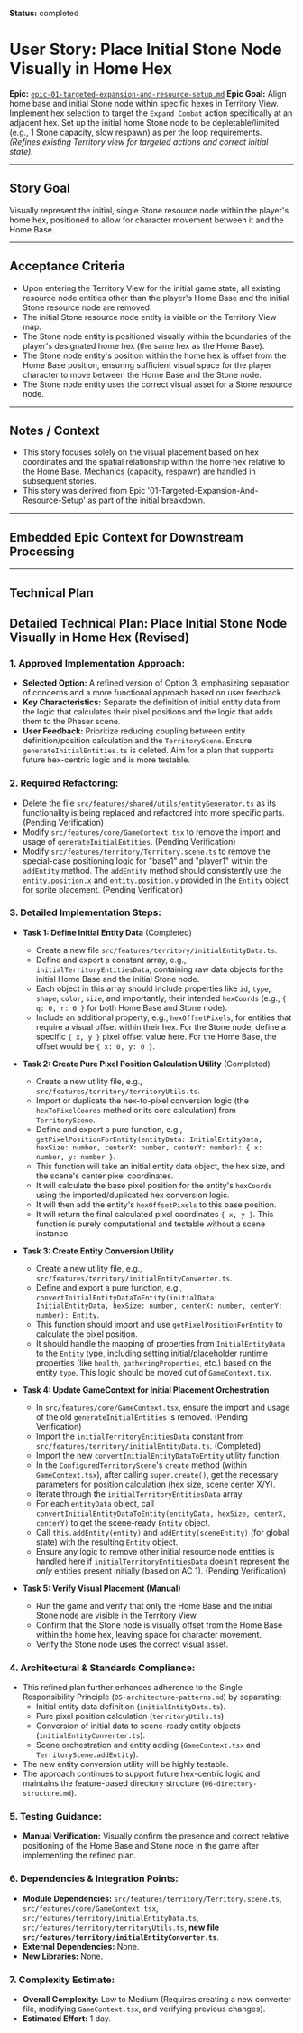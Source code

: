 **Status:** completed
# User Story: Place Initial Stone Node Visually in Home Hex

**Epic:** [`epic-01-targeted-expansion-and-resource-setup.md`](./epic-01-targeted-expansion-and-resource-setup.md)
**Epic Goal:** Align home base and initial Stone node within specific hexes in Territory View. Implement hex selection to target the `Expand Combat` action specifically at an adjacent hex. Set up the initial home Stone node to be depletable/limited (e.g., 1 Stone capacity, slow respawn) as per the loop requirements. *(Refines existing Territory view for targeted actions and correct initial state).*

---

## Story Goal

Visually represent the initial, single Stone resource node within the player's home hex, positioned to allow for character movement between it and the Home Base.

---

## Acceptance Criteria

*   Upon entering the Territory View for the initial game state, all existing resource node entities other than the player's Home Base and the initial Stone resource node are removed.
*   The initial Stone resource node entity is visible on the Territory View map.
*   The Stone node entity is positioned visually within the boundaries of the player's designated home hex (the same hex as the Home Base).
*   The Stone node entity's position within the home hex is offset from the Home Base position, ensuring sufficient visual space for the player character to move between the Home Base and the Stone node.
*   The Stone node entity uses the correct visual asset for a Stone resource node.

---

## Notes / Context

*   This story focuses solely on the visual placement based on hex coordinates and the spatial relationship within the home hex relative to the Home Base. Mechanics (capacity, respawn) are handled in subsequent stories.
*   This story was derived from Epic '01-Targeted-Expansion-And-Resource-Setup' as part of the initial breakdown.


---

## Embedded Epic Context for Downstream Processing

<!-- ROO CONTEXT - DO NOT MODIFY MANUALLY -->
<!--
Epic Path: ./epic-01-targeted-expansion-and-resource-setup.md
Epic Title: 01-Targeted-Expansion-And-Resource-Setup
Epic Goal Summary: Align home base and initial Stone node within specific hexes in Territory View. Implement hex selection to target the Expand Combat action specifically at an adjacent hex. Set up the initial home Stone node to be depletable/limited (e.g., 1 Stone capacity, slow respawn) as per the loop requirements. (Refines existing Territory view for targeted actions and correct initial state).
Project Context (if available in Epic):
  Project Title: project-01-establish-core-feedback-loop
  Project Goal: Implement the minimum viable gameplay loop connecting the core views: Gather Stone in Territory View, initiate Expand Combat, earn persistent Coins from Combat success (e.g., clearing Wave 1), spend Coins in a minimal Management View to unlock basic Stone-to-Pebble crafting, use crafted Pebbles to conquer the first Hex (e.g., clear Wave 1), and have the conquered Hex reveal a better/new Stone node.
-->

---

## Technical Plan

## Detailed Technical Plan: Place Initial Stone Node Visually in Home Hex (Revised)

### 1. Approved Implementation Approach:
*   **Selected Option:** A refined version of Option 3, emphasizing separation of concerns and a more functional approach based on user feedback.
*   **Key Characteristics:** Separate the definition of initial entity data from the logic that calculates their pixel positions and the logic that adds them to the Phaser scene.
*   **User Feedback:** Prioritize reducing coupling between entity definition/position calculation and the `TerritoryScene`. Ensure `generateInitialEntities.ts` is deleted. Aim for a plan that supports future hex-centric logic and is more testable.

### 2. Required Refactoring:
*   Delete the file `src/features/shared/utils/entityGenerator.ts` as its functionality is being replaced and refactored into more specific parts. (Pending Verification)
*   Modify `src/features/core/GameContext.tsx` to remove the import and usage of `generateInitialEntities`. (Pending Verification)
*   Modify `src/features/territory/Territory.scene.ts` to remove the special-case positioning logic for "base1" and "player1" within the `addEntity` method. The `addEntity` method should consistently use the `entity.position.x` and `entity.position.y` provided in the `Entity` object for sprite placement. (Pending Verification)

### 3. Detailed Implementation Steps:
*   **Task 1: Define Initial Entity Data** (Completed)
    *   Create a new file `src/features/territory/initialEntityData.ts`.
    *   Define and export a constant array, e.g., `initialTerritoryEntitiesData`, containing raw data objects for the initial Home Base and the initial Stone node.
    *   Each object in this array should include properties like `id`, `type`, `shape`, `color`, `size`, and importantly, their intended `hexCoords` (e.g., `{ q: 0, r: 0 }` for both Home Base and Stone node).
    *   Include an additional property, e.g., `hexOffsetPixels`, for entities that require a visual offset within their hex. For the Stone node, define a specific `{ x, y }` pixel offset value here. For the Home Base, the offset would be `{ x: 0, y: 0 }`.

*   **Task 2: Create Pure Pixel Position Calculation Utility** (Completed)
    *   Create a new utility file, e.g., `src/features/territory/territoryUtils.ts`.
    *   Import or duplicate the hex-to-pixel conversion logic (the `hexToPixelCoords` method or its core calculation) from `TerritoryScene`.
    *   Define and export a pure function, e.g., `getPixelPositionForEntity(entityData: InitialEntityData, hexSize: number, centerX: number, centerY: number): { x: number, y: number }`.
    *   This function will take an initial entity data object, the hex size, and the scene's center pixel coordinates.
    *   It will calculate the base pixel position for the entity's `hexCoords` using the imported/duplicated hex conversion logic.
    *   It will then add the entity's `hexOffsetPixels` to this base position.
    *   It will return the final calculated pixel coordinates `{ x, y }`. This function is purely computational and testable without a scene instance.

*   **Task 3: Create Entity Conversion Utility**
    *   Create a new utility file, e.g., `src/features/territory/initialEntityConverter.ts`.
    *   Define and export a pure function, e.g., `convertInitialEntityDataToEntity(initialData: InitialEntityData, hexSize: number, centerX: number, centerY: number): Entity`.
    *   This function should import and use `getPixelPositionForEntity` to calculate the pixel position.
    *   It should handle the mapping of properties from `InitialEntityData` to the `Entity` type, including setting initial/placeholder runtime properties (like `health`, `gatheringProperties`, etc.) based on the entity `type`. This logic should be moved out of `GameContext.tsx`.

*   **Task 4: Update GameContext for Initial Placement Orchestration**
    *   In `src/features/core/GameContext.tsx`, ensure the import and usage of the old `generateInitialEntities` is removed. (Pending Verification)
    *   Import the `initialTerritoryEntitiesData` constant from `src/features/territory/initialEntityData.ts`. (Completed)
    *   Import the new `convertInitialEntityDataToEntity` utility function.
    *   In the `ConfiguredTerritoryScene`'s `create` method (within `GameContext.tsx`), after calling `super.create()`, get the necessary parameters for position calculation (hex size, scene center X/Y).
    *   Iterate through the `initialTerritoryEntitiesData` array.
    *   For each `entityData` object, call `convertInitialEntityDataToEntity(entityData, hexSize, centerX, centerY)` to get the scene-ready `Entity` object.
    *   Call `this.addEntity(entity)` and `addEntity(sceneEntity)` (for global state) with the resulting `Entity` object.
    *   Ensure any logic to remove other initial resource node entities is handled here if `initialTerritoryEntitiesData` doesn't represent the *only* entities present initially (based on AC 1). (Pending Verification)

*   **Task 5: Verify Visual Placement (Manual)**
    *   Run the game and verify that only the Home Base and the initial Stone node are visible in the Territory View.
    *   Confirm that the Stone node is visually offset from the Home Base within the home hex, leaving space for character movement.
    *   Verify the Stone node uses the correct visual asset.

### 4. Architectural & Standards Compliance:
*   This refined plan further enhances adherence to the Single Responsibility Principle (`05-architecture-patterns.md`) by separating:
    *   Initial entity data definition (`initialEntityData.ts`).
    *   Pure pixel position calculation (`territoryUtils.ts`).
    *   Conversion of initial data to scene-ready entity objects (`initialEntityConverter.ts`).
    *   Scene orchestration and entity adding (`GameContext.tsx` and `TerritoryScene.addEntity`).
*   The new entity conversion utility will be highly testable.
*   The approach continues to support future hex-centric logic and maintains the feature-based directory structure (`06-directory-structure.md`).

### 5. Testing Guidance:
*   **Manual Verification:** Visually confirm the presence and correct relative positioning of the Home Base and Stone node in the game after implementing the refined plan.

### 6. Dependencies & Integration Points:
*   **Module Dependencies:** `src/features/territory/Territory.scene.ts`, `src/features/core/GameContext.tsx`, `src/features/territory/initialEntityData.ts`, `src/features/territory/territoryUtils.ts`, **new file `src/features/territory/initialEntityConverter.ts`**.
*   **External Dependencies:** None.
*   **New Libraries:** None.

### 7. Complexity Estimate:
*   **Overall Complexity:** Low to Medium (Requires creating a new converter file, modifying `GameContext.tsx`, and verifying previous changes).
*   **Estimated Effort:** 1 day.